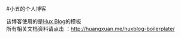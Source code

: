 #小五的个人博客

该博客使用的是[Hux Blog](https://github.com/Huxpro/huxpro.github.io)的模板  
所有相关文档资料请点击 ：http://huangxuan.me/huxblog-boilerplate/


